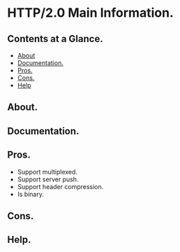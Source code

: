 # HTTP/2.0 Main Information.





## Contents at a Glance.
* [About](#about)
* [Documentation.](#documentation)
* [Pros.](#pros)
* [Cons.](#cons)
* [Help](#help)





## About.





## Documentation.





## Pros.
* Support multiplexed.
* Support server push.
* Support header compression.
* Is binary.





## Cons.





## Help.
